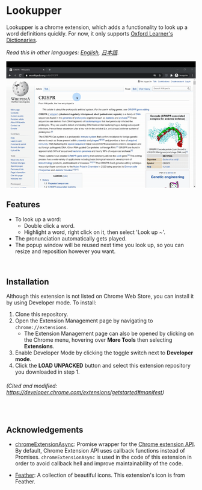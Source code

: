 # Lookupper
Lookupper is a chrome extension, which adds a functionality to look up a word definitions quickly. For now, it only supports [Oxford Learner's Dictionaries](https://www.oxfordlearnersdictionaries.com/).

*Read this in other languages: [English](README.md), [日本語](README.ja.md).*

<img src="demo/lookupper_demo.gif" alt="Lookupper gif">
<br/>

## Features
- To look up a word:
    - Double click a word.
    - Highlight a word, right click on it, then select 'Look up ~'.
- The pronunciation automatically gets played.
- The popup window will be reused next time you look up, so you can resize and reposition however you want.

<br/>

## Installation
Although this extension is not listed on Chrome Web Store, you can install it by using Developer mode. To install:

1. Clone this repository.
2. Open the Extension Management page by navigating to `chrome://extensions`. 
    - The Extension Management page can also be opened by clicking on the Chrome menu, hovering over **More Tools** then selecting **Extensions**.
3. Enable Developer Mode by clicking the toggle switch next to **Developer mode**.
4. Click the **LOAD UNPACKED** button and select this extension repository you downloaded in step 1.

###### (_Cited and modified: https://developer.chrome.com/extensions/getstarted#manifest_)

<br/>

## Acknowledgements
- [chromeExtensionAsync](https://github.com/KeithHenry/chromeExtensionAsync): Promise wrapper for the [Chrome extension API](https://developer.chrome.com/extensions). By default, Chrome Extension API uses callback functions instead of Promises. `chromeExtensionAsync` is used in the code of this extension in order to avoid callback hell and improve maintainability of the code.

- [Feather](https://github.com/feathericons/feather): A collection of beautiful icons. This extension's icon is from Feather. 
